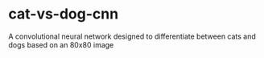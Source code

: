 # cat-vs-dog-cnn
A convolutional neural network designed to differentiate between cats and dogs based on an 80x80 image
